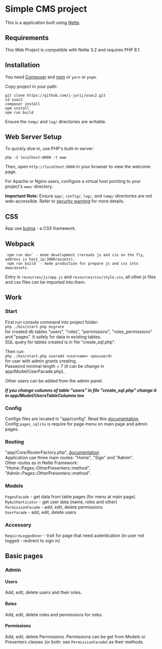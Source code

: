 # Simple CMS project

This is a application built using [Nette](https://nette.org).

## Requirements

This Web Project is compatible with Nette 3.2 and requires PHP 8.1.  

## Installation

You need [Composer](https://getcomposer.org/) and [npm](https://nodejs.org/en/learn/getting-started/an-introduction-to-the-npm-package-manager) or `yarn` or `pnpm`.  

Copy project in your path:   

	git clone https://github.com/i-jurij/oswc2.git
	cd oswc2
	composer install
	npm install
	npm run build

Ensure the `temp/` and `log/` directories are writable.

## Web Server Setup

To quickly dive in, use PHP's built-in server:

	php -S localhost:8000 -t www

Then, open `http://localhost:8000` in your browser to view the welcome page.

For Apache or Nginx users, configure a virtual host pointing to your project's `www/` directory.

**Important Note:** Ensure `app/`, `config/`, `log/`, and `temp/` directories are not web-accessible.
Refer to [security warning](https://nette.org/security-warning) for more details.

## CSS 
App use [bulma](https://bulma.io/documentation/) - a CSS framework.  

## Webpack
    `npm run dev` - mode development (rereads js and css on the fly, address is host_ip:3000/assets),   
    `npm run build` - mode production for prepare js and css into www/assets.   

Entry is `resources/js/app.js` and `resources/css/style.css`, all other js files and css files can be imported into them.  

## Work
### Start
First run console command into project folder:  
```php ./bin/start.php migrate```  
for created db tables "users", "roles", "permissions", "roles_permissions" and "pages". 
It safely for data in existing tables.  
SQL query for tables created is in file "create_sql.php".   

Then run:  
```php ./bin/start.php useradd <username> <password>```  
for user with admin grants creating.  
Password minimal length = 7 (it can be change in app/Model/UserFacade.php).  

Other users can be added from the admin panel.  

***If you change columns of table "users" in file "create_sql.php" change it in app/Model/UsersTableColumns too***

### Config   
Configs files are located in "app/config". Read this [documentation](https://doc.nette.org/en/configuring).   
Config `pages_sqlite` is require for page menu on main page and admin pages.  

### Routing
"app/Core/RouterFactory.php", [documentation](https://doc.nette.org/en/application/routing)  
Application use three main routes: "Home", "Sign" and "Admin".   
Other routes as in Nette Framework: "Home::Pages::OtherPresenters::method", "Admin::Pages::OtherPresenters::method".   

### Models
`PagesFacade` - get data from table pages (for menu at main page).  
`MyAuthenticator` - get user data (name, roles and other)   
`PermissionFacade` - add, edit, delete permissions   
`UserFacade` - add, edit, delete users   

### Accessory  
`RequireLoggedUser` - trait for page that need autentication (in user not logged - redirect to sign in)  

## Basic pages

### Admin

#### Users
Add, edit, delete users and their roles.  

#### Roles
Add, edit, delete roles and permissions for roles.   

#### Permissions
Add, edit, delete Permissions. Permissions can be get from Models or Presenters classes (or both: see `PermissionFacade`) as their methods.   
